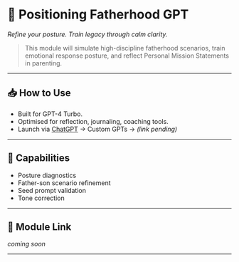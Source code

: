 # 🧠 Positioning Fatherhood GPT  
_Refine your posture. Train legacy through calm clarity._

> This module will simulate high-discipline fatherhood scenarios, train emotional response posture, and reflect Personal Mission Statements in parenting.

---

## 📥 How to Use

- Built for GPT-4 Turbo.  
- Optimised for reflection, journaling, coaching tools.  
- Launch via [ChatGPT](https://chat.openai.com) → Custom GPTs → *(link pending)*  

---

## 🧠 Capabilities

- Posture diagnostics  
- Father-son scenario refinement  
- Seed prompt validation  
- Tone correction

---

## 🔗 Module Link  
_coming soon_

---
